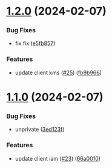 # [1.2.0](https://github.com/affinidi/sdk/compare/@affinidi/test-sdk-client-iam-v1.1.0...@affinidi/test-sdk-client-iam-v1.2.0) (2024-02-07)


### Bug Fixes

* fix fix ([e5fb857](https://github.com/affinidi/sdk/commit/e5fb85735d2f1b5f1d038a7f9248bc00d0bf109c))


### Features

* update client kms ([#25](https://github.com/affinidi/sdk/issues/25)) ([fb9b966](https://github.com/affinidi/sdk/commit/fb9b966b1e0f278f5f673ba78c8f270606ad7398))

# [1.1.0](https://github.com/affinidi/sdk/compare/@affinidi/test-sdk-client-iam-v1.0.4...@affinidi/test-sdk-client-iam-v1.1.0) (2024-02-07)


### Bug Fixes

* unprivate ([3ed123f](https://github.com/affinidi/sdk/commit/3ed123f615e6c59f55fb8abbd6de258da200caa0))


### Features

* update client iam ([#23](https://github.com/affinidi/sdk/issues/23)) ([66a0010](https://github.com/affinidi/sdk/commit/66a001014dea0d582512cd5d005da1e49438a165))
